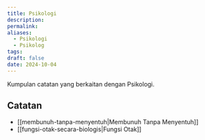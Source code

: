 ```yaml
---
title: Psikologi
description: 
permalink: 
aliases:
  - Psikologi
  - Psikolog
tags: 
draft: false
date: 2024-10-04
---
```

Kumpulan catatan yang berkaitan dengan Psikologi. 

## Catatan
- [[membunuh-tanpa-menyentuh|Membunuh Tanpa Menyentuh]]
- [[fungsi-otak-secara-biologis|Fungsi Otak]]